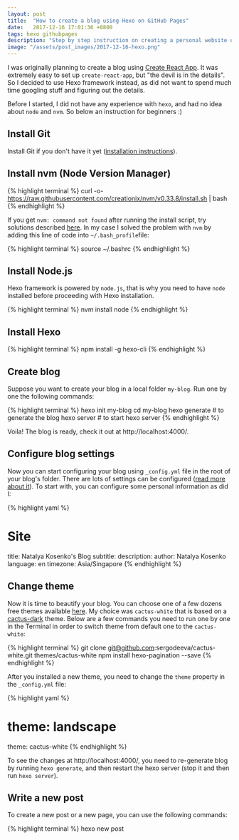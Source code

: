 ```yaml
---
layout: post
title:  "How to create a blog using Hexo on GitHub Pages"
date:   2017-12-16 17:01:36 +0800
tags: hexo githubpages
description: "Step by step instruction on creating a personal website using Hexo framework"
image: "/assets/post_images/2017-12-16-hexo.png"
---
```


I was originally planning to create a blog using [Create React App](https://github.com/facebookincubator/create-react-app). It was extremely easy to set up `create-react-app`, but "the devil is in the details". So I decided to use Hexo framework instead, as did not want to spend much time googling stuff and figuring out the details.

Before I started, I did not have any experience with `hexo`, and had no idea about `node` and `nvm`. So below an instruction for beginners :)

## Install Git
Install Git if you don't have it yet ([installation instructions](https://www.atlassian.com/git/tutorials/install-git)).

## Install nvm (Node Version Manager)
{% highlight terminal %}
curl -o- https://raw.githubusercontent.com/creationix/nvm/v0.33.8/install.sh | bash
{% endhighlight %}

If you get `nvm: command not found` after running the install script, try solutions described [here](https://github.com/creationix/nvm#installation). In my case I solved the problem with `nvm` by adding this line of code into `~/.bash_profile`file:

{% highlight terminal %}
source ~/.bashrc
{% endhighlight %}

## Install Node.js
Hexo framework is powered by `node.js`, that is why you need to have `node` installed before proceeding with Hexo installation.

{% highlight terminal %}
nvm install node
{% endhighlight %}

## Install Hexo
{% highlight terminal %}
npm install -g hexo-cli
{% endhighlight %}

## Create blog
Suppose you want to create your blog in a local folder `my-blog`. Run one by one the following commands:

{% highlight terminal %}
hexo init my-blog
cd my-blog
hexo generate # to generate the blog
hexo server # to start hexo server
{% endhighlight %}

Voila! The blog is ready, check it out at http://localhost:4000/.

## Configure blog settings
Now you can start configuring your blog using `_config.yml` file in the root of your blog's folder. There are lots of settings can be configured ([read more about it](https://hexo.io/docs/configuration.html)). To start with, you can configure some personal information as did I:

{% highlight yaml %}
# Site
title: Natalya Kosenko's Blog
subtitle:
description:
author: Natalya Kosenko
language: en
timezone: Asia/Singapore
{% endhighlight %}

## Change theme
Now it is time to beautify your blog. You can choose one of a few dozens free themes available [here](https://hexo.io/themes/). My choice was `cactus-white` that is based on a [cactus-dark](https://github.com/probberechts/cactus-dark) theme. Below are a few commands you need to run one by one in the Terminal in order to switch theme from default one to the `cactus-white`:

{% highlight terminal %}
git clone git@github.com:sergodeeva/cactus-white.git themes/cactus-white
npm install hexo-pagination --save
{% endhighlight %}

After you installed a new theme, you need to change the `theme` property in the `_config.yml` file:

{% highlight yaml %}
# theme: landscape
theme: cactus-white
{% endhighlight %}

To see the changes at http://localhost:4000/, you need to re-generate blog by running `hexo generate`, and then restart the hexo server (stop it and then run `hexo server`).

## Write a new post
To create a new post or a new page, you can use the following commands:

{% highlight terminal %}
hexo new post <title> # to create a new post
hexo new page <title> # to create a new page
hexo new draft <title> # to create a new draft
hexo new post "Hello world" # example
{% endhighlight %}

A file with .md extension will be created in a `source` folder. You can write your post using [markdown](https://daringfireball.net/projects/markdown/syntax) - lightweight markup language with plain text formatting syntax.

## Deploy to GitHub Pages  
Make sure you have created a GitHub repository with a name `username.github.io`. For example, my repository is `sergodeeva.github.io`.
Install hexo deployer plugin:

{% highlight terminal %}
npm install hexo-deployer-git --save
{% endhighlight %}

Once the plugin is installed, change deployment settings in the `_config.yml`file (replace 'username' with your GitHub username):

{% highlight yaml %}
deploy:
  type: git
  repo: git@github.com:username/username.github.io.git
  branch: master
{% endhighlight %}

Deploy the blog to GitHub pages using this command:
{% highlight terminal %}
hexo d -g # shortcut for `hexo generate` and `hexo deploy`
{% endhighlight %}

Done, your blog is now available at `http://username.github.io` page.

The whole process took me a few hours (90% of that time I spent choosing a blog theme).
